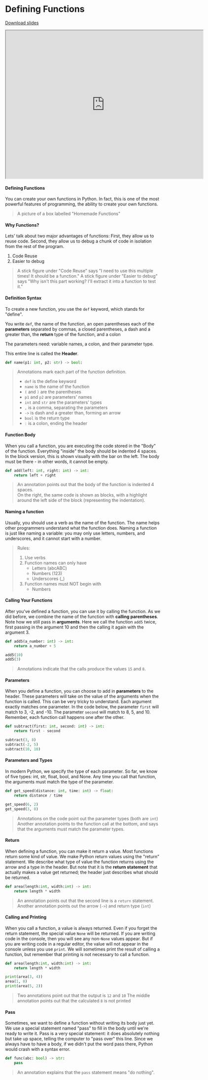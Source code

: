 # Defining Functions

[Download slides](Defining%20Functions.pdf)


<iframe style="width: 640px; height: 480px;" width="300" height="150" allowfullscreen="allowfullscreen" webkitallowfullscreen="webkitallowfullscreen" mozallowfullscreen="mozallowfullscreen"
title="Introduction.pdf"
src="https://www.youtube.com/embed/4Chz3UgJVD8?feature=oembed&amp;rel=0" ></iframe>



#### Defining Functions
You can create your own functions in Python.
In fact, this is one of the most powerful features of programming, the ability
to create your own functions.

> A picture of a box labelled "Homemade Functions"

#### Why Functions?
Lets' talk about two major advantages of functions:
First, they allow us to reuse code.
Second, they allow us to debug a chunk of code in isolation from the rest of the program.

1. Code Reuse
2. Easier to debug

> A stick figure under "Code Reuse" says "I need to use this multiple times! It should be a function."
> A stick figure under "Easier to debug" says "Why isn't this part working? I'll extract it into a function to test it."

#### Definition Syntax
To create a new function, you use the `def` keyword, which stands for "define".

You write `def`, the name of the function, an open parentheses
each of the **parameters** separated by commas,
a closed parentheses,
a dash and a greater than,
the **return** type of the function, and a colon
 
The parameters need: variable names, a colon, and their parameter type.
 
This entire line is called the **Header**.

```python
def name(p1: int, p2: str) -> bool:
```

> Annotations mark each part of the function definition.
> * `def` is the define keyword
> * `name` is the name of the function
> * `(` and `)` are the parentheses
> * `p1` and `p2` are parameters' names
> * `int` and `str` are the parameters' types
> * `,` is a comma, separating the parameters
> * `->` is dash and a greater than, forming an arrow
> * `bool` is the return type
> * `:` is a colon, ending the header

    
#### Function Body

When you call a function, you are executing the code stored in the "Body" of
the function. Everything "inside" the body should be indented 4 spaces.
In the block version, this is shown visually with the bar on the left.
The body must be there - in other words, it cannot be empty.

```python
def add(left: int, right: int) -> int:
    return left + right
```

> An annotation points out that the body of the function is indented 4 spaces.  
> On the right, the same code is shown as blocks, with a highlight around 
> the left side of the block (representing the indentation).

#### Naming a function

Usually, you should use a verb as the name of the function.
The name helps other programmers understand what the function does.
Naming a function is just like naming a variable: you may only use letters, 
numbers, and underscores, and it cannot start with a number.

> Rules:
> 1. Use verbs
> 2. Function names can only have
>     * Letters (abcABC)
>     * Numbers (123)
>     * Underscores (\_)
> 3. Function names must NOT begin with
>     * Numbers
    
#### Calling Your Functions

After you've defined a function, you can use it by calling the function.
As we did before, we combine the name of the function with **calling parentheses**.
Note how we still pass in **arguments**.
Here we call the function `add5` twice, first passing in the argument 10
and then the calling it again with the argument 3.

```python
def add5(a_number: int) -> int:
    return a_number + 5

add5(10)
add5(3)
```

> Annotations indicate that the calls produce the values `15` and `8`.


#### Parameters
When you define a function, you can choose to add in **parameters** to the header.
These parameters will take on the value of the arguments when the function is called.
This can be very tricky to understand.
Each argument exactly matches one parameter.
In the code below, the parameter `first` will match to 3, -2, and -10.
The parameter `second` will match to 8, 5, and 10.
Remember, each function call happens one after the other.

```python
def subtract(first: int, second: int) -> int:
    return first - second

subtract(3, 8)
subtract(-2, 5)
subtract(10, 10)
```

#### Parameters and Types

In modern Python, we specify the type of each parameter.
So far, we know of five types: int, str, float, bool, and None.
Any time you call that function, the arguments must match the type of the parameter.

```python
def get_speed(distance: int, time: int) -> float:
    return distance / time

get_speed(6, 2)
get_speed(3, 8)
```

> Annotations on the code point out the parameter types (both are `int`)
> Another annotation points to the function call at the bottom, and says that the arguments must match the parameter types.

#### Return
When defining a function, you can make it return a value.
Most functions return some kind of value. 
We make Python return values using the "return" statement.
We describe what type of value the function returns
using the arrow and a type in the header.
But note that it is the **return statement** that actually makes a value
get returned; the header just describes what should be returned.

```python
def area(length:int, width:int) -> int:
    return length * width
```

> An annotation points out that the second line is a `return` statement.
> Another annotation points out the arrow (`->`) and return type (`int`)

#### Calling and Printing

When you call a function, a value is always returned.
Even if you forget the return statement, the special value `None` will be
returned.
If you are writing code in the console, then you will see any non-`None` values
appear.
But if you are writing code in a regular editor, the value will not appear in
the console unless you use `print`.
We will sometimes print the result of calling a function, but remember
that printing is not necessary to call a function.

```python
def area(length:int, width:int) -> int:
    return length * width

print(area(3, 4))
area(1, 8)
print(area(5, 2))
```

> Two annotations point out that the output is `12` and `10`
> The middle annotation points out that the calculated `8` is not printed

#### Pass

Sometimes, we want to define a function without writing its body just yet.
We use a special statement named "pass" to fill in the body until we're ready to write it.
Pass is a very special statement: it does absolutely nothing but take up space, telling the computer to "pass over" this line.
Since we always have to have a body, if we didn't put the word pass there, Python would crash with a syntax error.

```python
def func(abc: bool) -> str:
    pass
```

> An annotation explains that the `pass` statement means "do nothing".
